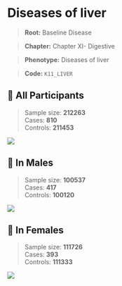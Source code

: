 # Diseases of liver

> **Root:** Baseline Disease  

> **Chapter:** Chapter XI- Digestive  

> **Phenotype:** Diseases of liver  

> **Code:** `K11_LIVER`

## 🧪 All Participants  
> Sample size: **212263**  
> Cases: **810**  
> Controls: **211453**
<img src="/Disease/Figures/ALL/Baseline/K11_LIVER.png"/>
<CsvTable src="/public/Disease/Data/ALL/Baseline/LG_K11_LIVER.csv" label="🔍 View full results" />

## 👨 In Males  
> Sample size: **100537**  
> Cases: **417**  
> Controls: **100120**
<img src="/Disease/Figures/Male/Baseline/K11_LIVER.png"/>
<CsvTable src="/public/Disease/Data/Male/Baseline/LG_K11_LIVER.csv" label="🔍 View full results" />

## 👩 In Females  
> Sample size: **111726**  
> Cases: **393**  
> Controls: **111333**
<img src="/Disease/Figures/Female/Baseline/K11_LIVER.png"/>
<CsvTable src="/public/Disease/Data/Female/Baseline/LG_K11_LIVER.csv" label="🔍 View full results" />
